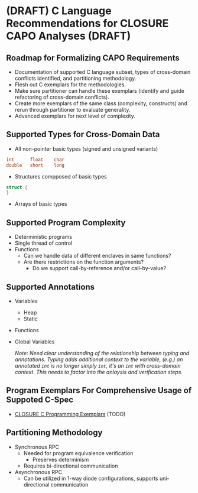 # (DRAFT) C Language Recommendations for CLOSURE CAPO Analyses (DRAFT)

## Roadmap for Formalizing CAPO Requirements
* Documentation of supported C language subset, types of cross-domain conflicts identified, and partitioning methodology.
* Flesh out C exemplars for the methodologies.
* Make sure partitioner can handle these exemplars (identify and guide refactoring of cross-domain conflicts).
* Create more exemplars of the same class (complexity, constructs) and rerun through partitioner to evaluate generality.
* Advanced exemplars for next level of complexity.

## Supported Types for Cross-Domain Data
* All non-pointer basic types (signed and unsigned variants)
```c
int      float    char   
double   short    long
```
* Structures compposed of basic types
```c
struct {
}
```
* Arrays of basic types

## Supported Program Complexity
* Deterministic programs 
* Single thread of control
* Functions
   * Can we handle data of different enclaves in same functions?
   * Are there restrictions on the function arguments?
      * Do we support call-by-reference and/or call-by-value?
      
## Supported Annotations
* Variables
  * Heap
  * Static
* Functions
* Global Variables

  <i>Note: Need clear understanding of the relationship between typing and annotations. Typing adds additional context to the variable, (e.g.) an annotated `int` is no longer simply `int`, it's an `int` with cross-domain context. This needs to factor into the anlaysis and verification steps. 
  </i>
  
## Program Exemplars For Comprehensive Usage of Suppoted C-Spec
* [CLOSURE C Programming Exemplars](github.com/build/apps/c-exemplars) (TODO)

## Partitioning Methodology
* Synchronous RPC 
   * Needed for program equivalence verification
     * Preserves determinism
   * Requires bi-directional communication
* Asynchronous RPC
   * Can be utilized in 1-way diode configurations, supports uni-directional communication
